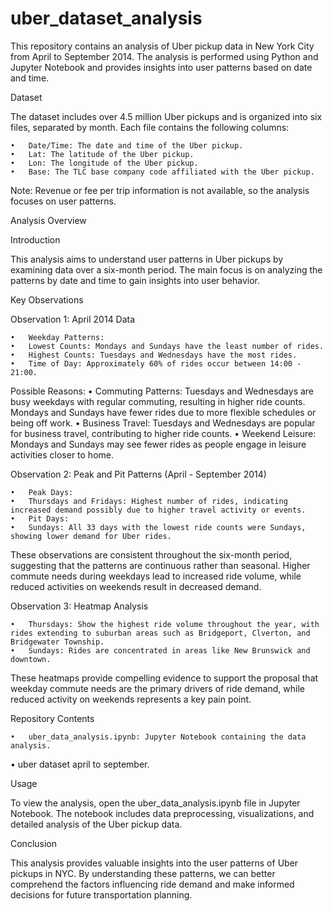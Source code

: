 # uber_dataset_analysis

This repository contains an analysis of Uber pickup data in New York City from April to September 2014. The analysis is performed using Python and Jupyter Notebook and provides insights into user patterns based on date and time.

Dataset

The dataset includes over 4.5 million Uber pickups and is organized into six files, separated by month. Each file contains the following columns:

	•	Date/Time: The date and time of the Uber pickup.
	•	Lat: The latitude of the Uber pickup.
	•	Lon: The longitude of the Uber pickup.
	•	Base: The TLC base company code affiliated with the Uber pickup.

Note: Revenue or fee per trip information is not available, so the analysis focuses on user patterns.

Analysis Overview

Introduction

This analysis aims to understand user patterns in Uber pickups by examining data over a six-month period. The main focus is on analyzing the patterns by date and time to gain insights into user behavior.

Key Observations

Observation 1: April 2014 Data

	•	Weekday Patterns:
	•	Lowest Counts: Mondays and Sundays have the least number of rides.
	•	Highest Counts: Tuesdays and Wednesdays have the most rides.
	•	Time of Day: Approximately 60% of rides occur between 14:00 - 21:00.
Possible Reasons:
	•	Commuting Patterns: Tuesdays and Wednesdays are busy weekdays with regular commuting, resulting in higher ride counts. Mondays and Sundays have fewer rides due to more flexible schedules or being off work.
	•	Business Travel: Tuesdays and Wednesdays are popular for business travel, contributing to higher ride counts.
	•	Weekend Leisure: Mondays and Sundays may see fewer rides as people engage in leisure activities closer to home.

Observation 2: Peak and Pit Patterns (April - September 2014)

	•	Peak Days:
	•	Thursdays and Fridays: Highest number of rides, indicating increased demand possibly due to higher travel activity or events.
	•	Pit Days:
	•	Sundays: All 33 days with the lowest ride counts were Sundays, showing lower demand for Uber rides.

These observations are consistent throughout the six-month period, suggesting that the patterns are continuous rather than seasonal. Higher commute needs during weekdays lead to increased ride volume, while reduced activities on weekends result in decreased demand.

Observation 3: Heatmap Analysis

	•	Thursdays: Show the highest ride volume throughout the year, with rides extending to suburban areas such as Bridgeport, Clverton, and Bridgewater Township.
	•	Sundays: Rides are concentrated in areas like New Brunswick and downtown.

These heatmaps provide compelling evidence to support the proposal that weekday commute needs are the primary drivers of ride demand, while reduced activity on weekends represents a key pain point.

Repository Contents

	•	uber_data_analysis.ipynb: Jupyter Notebook containing the data analysis.
  •	uber dataset april to september.

Usage

To view the analysis, open the uber_data_analysis.ipynb file in Jupyter Notebook. The notebook includes data preprocessing, visualizations, and detailed analysis of the Uber pickup data.

Conclusion

This analysis provides valuable insights into the user patterns of Uber pickups in NYC. By understanding these patterns, we can better comprehend the factors influencing ride demand and make informed decisions for future transportation planning.
